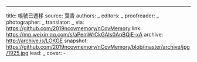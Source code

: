 -------------
title: 帳號已遷移
source: 葉青
authors: _
editors: _
proofreader: _
photographer: _
translator: _
via: https://github.com/2019ncovmemory/nCovMemory
link: https://mp.weixin.qq.com/s/aPemWrCkGAIs0ApBQjE-xA
archive: http://archive.is/LOKGE
snapshot: https://github.com/2019ncovmemory/nCovMemory/blob/master/archive/jpg/1925.jpg
lead: _
cover: -
